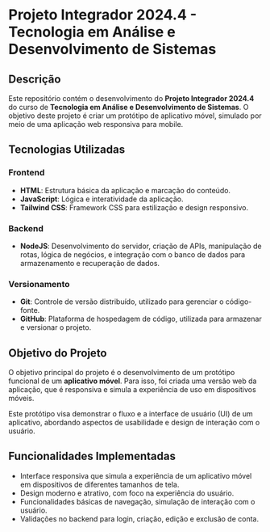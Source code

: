 ﻿# Projeto Integrador 2024.4 - Tecnologia em Análise e Desenvolvimento de Sistemas

## Descrição

Este repositório contém o desenvolvimento do **Projeto Integrador 2024.4** do curso de **Tecnologia em Análise e Desenvolvimento de Sistemas**. O objetivo deste projeto é criar um protótipo de aplicativo móvel, simulado por meio de uma aplicação web responsiva para mobile.

## Tecnologias Utilizadas

### Frontend

- **HTML**: Estrutura básica da aplicação e marcação do conteúdo.
- **JavaScript**: Lógica e interatividade da aplicação.
- **Tailwind CSS**: Framework CSS para estilização e design responsivo.

### Backend

- **NodeJS**: Desenvolvimento do servidor, criação de APIs, manipulação de rotas, lógica de negócios, e integração com o banco de dados para armazenamento e recuperação de dados.

### Versionamento

- **Git**: Controle de versão distribuído, utilizado para gerenciar o código-fonte.
- **GitHub**: Plataforma de hospedagem de código, utilizada para armazenar e versionar o projeto.

## Objetivo do Projeto

O objetivo principal do projeto é o desenvolvimento de um protótipo funcional de um **aplicativo móvel**. Para isso, foi criada uma versão web da aplicação, que é responsiva e simula a experiência de uso em dispositivos móveis.

Este protótipo visa demonstrar o fluxo e a interface de usuário (UI) de um aplicativo, abordando aspectos de usabilidade e design de interação com o usuário.

## Funcionalidades Implementadas

- Interface responsiva que simula a experiência de um aplicativo móvel em dispositivos de diferentes tamanhos de tela.
- Design moderno e atrativo, com foco na experiência do usuário.
- Funcionalidades básicas de navegação, simulação de interação com o usuário.
- Validações no backend para login, criação, edição e exclusão de conta.
